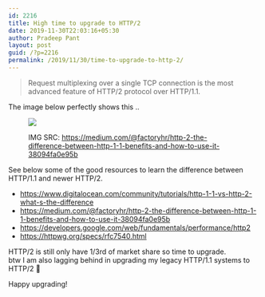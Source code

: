 ```yaml
---
id: 2216
title: High time to upgrade to HTTP/2
date: 2019-11-30T22:03:16+05:30
author: Pradeep Pant
layout: post
guid: /?p=2216
permalink: /2019/11/30/time-to-upgrade-to-http-2/
---
```

<blockquote class="wp-block-quote">
  <p>
    Request multiplexing over a single TCP connection is the most advanced feature of HTTP/2 protocol over HTTP/1.1.
  </p>
</blockquote>

The image below perfectly shows this ..<figure class="wp-block-image size-large">

![](https://miro.medium.com/max/747/0*lY05UTuA-dWCXU-q.png) <figcaption>IMG SRC: <https://medium.com/@factoryhr/http-2-the-difference-between-http-1-1-benefits-and-how-to-use-it-38094fa0e95b> </figcaption></figure> 

See below some of the good resources to learn the difference between HTTP/1.1 and newer HTTP/2.

  * <https://www.digitalocean.com/community/tutorials/http-1-1-vs-http-2-what-s-the-differenc>[e](https://www.digitalocean.com/community/tutorials/http-1-1-vs-http-2-what-s-the-difference)
  * <https://medium.com/@factoryhr/http-2-the-difference-between-http-1-1-benefits-and-how-to-use-it-38094fa0e95b>
  * <https://developers.google.com/web/fundamentals/performance/http2>
  * <https://httpwg.org/specs/rfc7540.html> 

HTTP/2 is still only have 1/3rd of market share so time to upgrade.  
btw I am also lagging behind in upgrading my legacy HTTP/1.1 systems to HTTP/2 🙂

Happy upgrading!